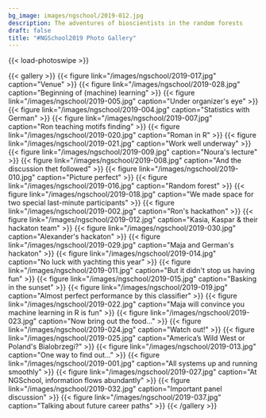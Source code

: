 ```yaml
---
bg_image: images/ngschool/2019-012.jpg
description: The adventures of bioscientists in the random forests 
draft: false
title: "#NGSchool2019 Photo Gallery"
---
```


{{< load-photoswipe >}}

{{< gallery >}}
  {{< figure link="/images/ngschool/2019-017.jpg"  caption="Venue" >}}
  {{< figure link="/images/ngschool/2019-028.jpg"  caption="Beginning of (machine) learning" >}}
  {{< figure link="/images/ngschool/2019-005.jpg"  caption="Under organizer's eye" >}}
  {{< figure link="/images/ngschool/2019-004.jpg"  caption="Statistics with German" >}}
  {{< figure link="/images/ngschool/2019-007.jpg"  caption="Ron teaching motifs finding" >}}
  {{< figure link="/images/ngschool/2019-020.jpg"  caption="Roman in R" >}}
  {{< figure link="/images/ngschool/2019-021.jpg"  caption="Work well underway" >}}
  {{< figure link="/images/ngschool/2019-009.jpg"  caption="Noura's lecture" >}}
  {{< figure link="/images/ngschool/2019-008.jpg"  caption="And the discussion thet followed" >}}
  {{< figure link="/images/ngschool/2019-010.jpg"  caption="Picture perfect" >}}
  {{< figure link="/images/ngschool/2019-016.jpg"  caption="Random forest" >}}
  {{< figure link="/images/ngschool/2019-018.jpg"  caption="We made space for two special last-minute participants" >}}
  {{< figure link="/images/ngschool/2019-002.jpg"  caption="Ron's hackathon" >}}
  {{< figure link="/images/ngschool/2019-012.jpg"  caption="Kasia, Kaspar & their hackaton team" >}}
  {{< figure link="/images/ngschool/2019-030.jpg"  caption="Alexander's hackaton" >}}
  {{< figure link="/images/ngschool/2019-029.jpg"  caption="Maja and German's hackaton" >}}
  {{< figure link="/images/ngschool/2019-014.jpg"  caption="No luck with yachting this year" >}}
  {{< figure link="/images/ngschool/2019-011.jpg"  caption="But it didn't stop us having fun" >}}
  {{< figure link="/images/ngschool/2019-015.jpg"  caption="Basking in the sunset" >}}
  {{< figure link="/images/ngschool/2019-019.jpg"  caption="Almost perfect performance by this classifier" >}}
  {{< figure link="/images/ngschool/2019-022.jpg"  caption="Maja will convince you machine learning in R is fun" >}}
  {{< figure link="/images/ngschool/2019-023.jpg"  caption="Now bring out the food..." >}}
  {{< figure link="/images/ngschool/2019-024.jpg"  caption="Watch out!" >}}
  {{< figure link="/images/ngschool/2019-025.jpg"  caption="America’s Wild West or Poland's Bialobrzegi?" >}}
  {{< figure link="/images/ngschool/2019-013.jpg"  caption="One way to find out..." >}}
  {{< figure link="/images/ngschool/2019-001.jpg"  caption="All systems up and running smoothly" >}}
  {{< figure link="/images/ngschool/2019-027.jpg"  caption="At NGSchool, information flows abundantly" >}}
  {{< figure link="/images/ngschool/2019-032.jpg"  caption="Important panel discussion" >}}
  {{< figure link="/images/ngschool/2019-037.jpg"  caption="Talking about future career paths" >}}
{{< /gallery >}}
